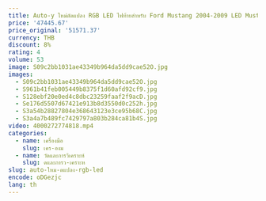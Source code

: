```yaml
---
title: Auto-y ใหม่ดัดแปลง RGB LED ไฟท้ายสําหรับ Ford Mustang 2004-2009 LED Mustang ไฟท้ายสําหรับ Mustang อุปกรณ์เสริม
price: '47445.67'
price_original: '51571.37'
currency: THB
discount: 8%
rating: 4
volume: 53
image: S09c2bb1031ae43349b964da5dd9cae52O.jpg
images:
  - S09c2bb1031ae43349b964da5dd9cae52O.jpg
  - S961b41feb005449b8375f1d60afd92cf9.jpg
  - S128ebf20e0ed4c8dbc23259faaf2f9acD.jpg
  - Se176d5507d67421e913b8d3550d0c252h.jpg
  - S3a54b28827804e368643123e3ce95b68C.jpg
  - S3a4a7b489fc7429797a803b284ca81b4S.jpg
video: 4000272774818.mp4
categories:
  - name: เครื่องมือ
    slug: เคร-องม
  - name: วัดและการวิเคราะห์
    slug: ดและการว-เคราะห
slug: auto-ใหม-ดแปลง-rgb-led
encode: oDGezjc
lang: th
---
```

  